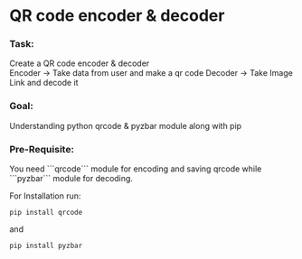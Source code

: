# QR code encoder & decoder

<h3>Task: </h3>
Create a QR code encoder & decoder<br/>
Encoder -> Take data from user and make a qr code
Decoder -> Take Image Link and decode it

<h3>Goal: </h3>
Understanding python qrcode & pyzbar module along with pip

<h3>Pre-Requisite: </h3>
You need ```qrcode``` module for encoding and saving qrcode while ```pyzbar``` module for decoding.

For Installation run:
```
pip install qrcode
```
and 
```
pip install pyzbar
```
